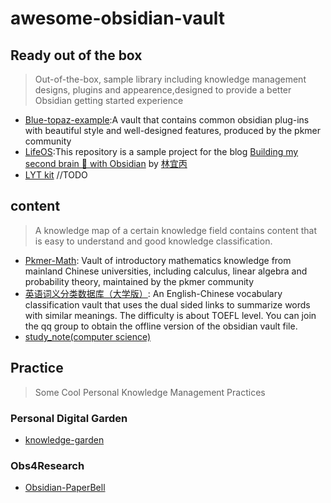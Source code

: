 # awesome-obsidian-vault

## Ready out of the box
>Out-of-the-box, sample library including knowledge management designs, plugins and appearence,designed to provide a better Obsidian getting started experience
- [Blue-topaz-example](https://github.com/PKM-er/Blue-topaz-example):A vault that contains common obsidian plug-ins with beautiful style and well-designed features, produced by the pkmer community
- [LifeOS](https://github.com/quanru/obsidian-example-lifeos):This repository is a sample project for the blog [Building my second brain 🧠 with Obsidian](https://quanru.github.io/2023/07/08/Building%20my%20second%20brain%20%F0%9F%A7%A0%20with%20Obsidian/) by [林宜丙](https://quanru.github.io/2023/07/08/Building%20my%20second%20brain%20%F0%9F%A7%A0%20with%20Obsidian/)
- [LYT kit](https://forum.obsidian.md/t/ideaverse-for-obsidian-formerly-the-lyt-kit-now-available/390) //TODO

## content
>A knowledge map of a certain knowledge field contains content that is easy to understand and good knowledge classification.
- [Pkmer-Math](https://github.com/PKM-er/Pkmer-Math): Vault of introductory mathematics knowledge from mainland Chinese universities, including calculus, linear algebra and probability theory, maintained by the pkmer community
- [英语词义分类数据库（大学版）](https://publish.obsidian.md/thesaurus/%E8%8B%B1%E8%AF%AD%E8%AF%8D%E4%B9%89%E5%88%86%E7%B1%BB%E6%95%B0%E6%8D%AE%E5%BA%93%EF%BC%88%E5%A4%A7%E5%AD%A6%E7%89%88%EF%BC%89/%E8%8B%B1%E8%AF%AD%E8%AF%8D%E4%B9%89%E5%88%86%E7%B1%BB%E6%95%B0%E6%8D%AE%E5%BA%93%EF%BC%88%E5%A4%A7%E5%AD%A6%E7%89%88%EF%BC%89/0%E6%9C%AC%E8%B5%84%E6%96%99%E5%BA%93%E5%9F%BA%E6%9C%AC%E4%BF%A1%E6%81%AF/03%E8%8E%B7%E5%8F%96%E8%B5%84%E6%96%99): An English-Chinese vocabulary classification vault that uses the dual sided links to summarize words with similar meanings. The difficulty is about TOEFL level. You can join the qq group to obtain the offline version of the obsidian vault file.
- [study_note(computer science)](https://github.com/owlman/study_note)

## Practice
>Some Cool Personal Knowledge Management Practices

### Personal Digital Garden

- [knowledge-garden](https://github.com/oldwinter/knowledge-garden)

### Obs4Research

- [Obsidian-PaperBell](https://github.com/SongshGeo/Obsidian-PaperBell)